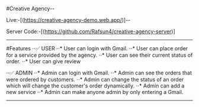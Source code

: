 #Creative Agency--

Live:-[(https://creative-agency-demo.web.app/)]--

Server Code:-[(https://github.com/Rafsun4/creative-agency-server)]

___

#Features
⋅⋅✅ USER
 ⋅⋅* User can login with Gmail.
 ⋅⋅* User can place order for a service provided by the agency.
 ⋅⋅* User can see their current status of order.
 ⋅⋅* User can give review 
 
 ⋅⋅✅ ADMIN
  ⋅⋅* Admin can login with Gmail.
  ⋅⋅* Admin can see the orders that were ordered by customers.
  ⋅⋅* Admin can change the status of an order which will change the customer's order dynamically. 
  ⋅⋅* Admin can add a new service 
  ⋅⋅* Admin can make anyone admin by only entering a Gmail.

___
